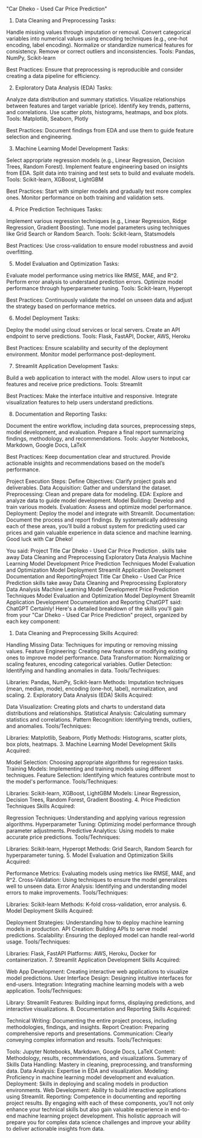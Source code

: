  "Car Dheko - Used Car Price Prediction"
 1. Data Cleaning and Preprocessing
Tasks:

Handle missing values through imputation or removal.
Convert categorical variables into numerical values using encoding techniques (e.g., one-hot encoding, label encoding).
Normalize or standardize numerical features for consistency.
Remove or correct outliers and inconsistencies.
Tools: Pandas, NumPy, Scikit-learn

Best Practices: Ensure that preprocessing is reproducible and consider creating a data pipeline for efficiency.

2. Exploratory Data Analysis (EDA)
Tasks:

Analyze data distribution and summary statistics.
Visualize relationships between features and target variable (price).
Identify key trends, patterns, and correlations.
Use scatter plots, histograms, heatmaps, and box plots.
Tools: Matplotlib, Seaborn, Plotly

Best Practices: Document findings from EDA and use them to guide feature selection and engineering.

3. Machine Learning Model Development
Tasks:

Select appropriate regression models (e.g., Linear Regression, Decision Trees, Random Forest).
Implement feature engineering based on insights from EDA.
Split data into training and test sets to build and evaluate models.
Tools: Scikit-learn, XGBoost, LightGBM

Best Practices: Start with simpler models and gradually test more complex ones. Monitor performance on both training and validation sets.

4. Price Prediction Techniques
Tasks:

Implement various regression techniques (e.g., Linear Regression, Ridge Regression, Gradient Boosting).
Tune model parameters using techniques like Grid Search or Random Search.
Tools: Scikit-learn, Statsmodels

Best Practices: Use cross-validation to ensure model robustness and avoid overfitting.

5. Model Evaluation and Optimization
Tasks:

Evaluate model performance using metrics like RMSE, MAE, and R^2.
Perform error analysis to understand prediction errors.
Optimize model performance through hyperparameter tuning.
Tools: Scikit-learn, Hyperopt

Best Practices: Continuously validate the model on unseen data and adjust the strategy based on performance metrics.

6. Model Deployment
Tasks:

Deploy the model using cloud services or local servers.
Create an API endpoint to serve predictions.
Tools: Flask, FastAPI, Docker, AWS, Heroku

Best Practices: Ensure scalability and security of the deployment environment. Monitor model performance post-deployment.

7. Streamlit Application Development
Tasks:

Build a web application to interact with the model.
Allow users to input car features and receive price predictions.
Tools: Streamlit

Best Practices: Make the interface intuitive and responsive. Integrate visualization features to help users understand predictions.

8. Documentation and Reporting
Tasks:

Document the entire workflow, including data sources, preprocessing steps, model development, and evaluation.
Prepare a final report summarizing findings, methodology, and recommendations.
Tools: Jupyter Notebooks, Markdown, Google Docs, LaTeX

Best Practices: Keep documentation clear and structured. Provide actionable insights and recommendations based on the model’s performance.

Project Execution Steps:
Define Objectives: Clarify project goals and deliverables.
Data Acquisition: Gather and understand the dataset.
Preprocessing: Clean and prepare data for modeling.
EDA: Explore and analyze data to guide model development.
Model Building: Develop and train various models.
Evaluation: Assess and optimize model performance.
Deployment: Deploy the model and integrate with Streamlit.
Documentation: Document the process and report findings.
By systematically addressing each of these areas, you’ll build a robust system for predicting used car prices and gain valuable experience in data science and machine learning. Good luck with Car Dheko!




You said:
Project Title  Car Dheko - Used Car Price Prediction .                                                                           skills take away Data Cleaning and Preprocessing 
Exploratory Data Analysis
 Machine Learning Model Development
Price Prediction Techniques 
 Model Evaluation and Optimization 
Model Deployment
 Streamlit Application Development
 Documentation and ReportingProject Title  Car Dheko - Used Car Price Prediction  skills take away Data Cleaning and Preprocessing
Exploratory Data Analysis
 Machine Learning Model Development
Price Prediction Techniques 
 Model Evaluation and Optimization 
Model Deployment
 Streamlit Application Development
 Documentation and Reporting
ChatGPT said:
ChatGPT
Certainly! Here's a detailed breakdown of the skills you'll gain from your "Car Dheko - Used Car Price Prediction" project, organized by each key component:

1. Data Cleaning and Preprocessing
Skills Acquired:

Handling Missing Data: Techniques for imputing or removing missing values.
Feature Engineering: Creating new features or modifying existing ones to improve model performance.
Data Transformation: Normalizing or scaling features, encoding categorical variables.
Outlier Detection: Identifying and handling anomalies in data.
Tools/Techniques:

Libraries: Pandas, NumPy, Scikit-learn
Methods: Imputation techniques (mean, median, mode), encoding (one-hot, label), normalization, and scaling.
2. Exploratory Data Analysis (EDA)
Skills Acquired:

Data Visualization: Creating plots and charts to understand data distributions and relationships.
Statistical Analysis: Calculating summary statistics and correlations.
Pattern Recognition: Identifying trends, outliers, and anomalies.
Tools/Techniques:

Libraries: Matplotlib, Seaborn, Plotly
Methods: Histograms, scatter plots, box plots, heatmaps.
3. Machine Learning Model Development
Skills Acquired:

Model Selection: Choosing appropriate algorithms for regression tasks.
Training Models: Implementing and training models using different techniques.
Feature Selection: Identifying which features contribute most to the model's performance.
Tools/Techniques:

Libraries: Scikit-learn, XGBoost, LightGBM
Models: Linear Regression, Decision Trees, Random Forest, Gradient Boosting.
4. Price Prediction Techniques
Skills Acquired:

Regression Techniques: Understanding and applying various regression algorithms.
Hyperparameter Tuning: Optimizing model performance through parameter adjustments.
Predictive Analytics: Using models to make accurate price predictions.
Tools/Techniques:

Libraries: Scikit-learn, Hyperopt
Methods: Grid Search, Random Search for hyperparameter tuning.
5. Model Evaluation and Optimization
Skills Acquired:

Performance Metrics: Evaluating models using metrics like RMSE, MAE, and R^2.
Cross-Validation: Using techniques to ensure the model generalizes well to unseen data.
Error Analysis: Identifying and understanding model errors to make improvements.
Tools/Techniques:

Libraries: Scikit-learn
Methods: K-fold cross-validation, error analysis.
6. Model Deployment
Skills Acquired:

Deployment Strategies: Understanding how to deploy machine learning models in production.
API Creation: Building APIs to serve model predictions.
Scalability: Ensuring the deployed model can handle real-world usage.
Tools/Techniques:

Libraries: Flask, FastAPI
Platforms: AWS, Heroku, Docker for containerization.
7. Streamlit Application Development
Skills Acquired:

Web App Development: Creating interactive web applications to visualize model predictions.
User Interface Design: Designing intuitive interfaces for end-users.
Integration: Integrating machine learning models with a web application.
Tools/Techniques:

Library: Streamlit
Features: Building input forms, displaying predictions, and interactive visualizations.
8. Documentation and Reporting
Skills Acquired:

Technical Writing: Documenting the entire project process, including methodologies, findings, and insights.
Report Creation: Preparing comprehensive reports and presentations.
Communication: Clearly conveying complex information and results.
Tools/Techniques:

Tools: Jupyter Notebooks, Markdown, Google Docs, LaTeX
Content: Methodology, results, recommendations, and visualizations.
Summary of Skills
Data Handling: Mastery in cleaning, preprocessing, and transforming data.
Data Analysis: Expertise in EDA and visualization.
Modeling: Proficiency in machine learning model development and evaluation.
Deployment: Skills in deploying and scaling models in production environments.
Web Development: Ability to build interactive applications using Streamlit.
Reporting: Competence in documenting and reporting project results.
By engaging with each of these components, you’ll not only enhance your technical skills but also gain valuable experience in end-to-end machine learning project development. This holistic approach will prepare you for complex data science challenges and improve your ability to deliver actionable insights from data.



